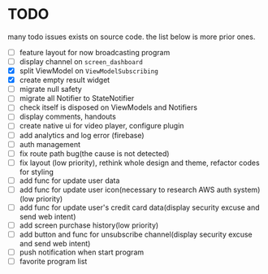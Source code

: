 # TODO

many todo issues exists on source code.
the list below is more prior ones.

- [ ] feature layout for now broadcasting program
- [ ] display channel on `screen_dashboard`
- [x] split ViewModel on `ViewModelSubscribing`
- [x] create empty result widget
- [ ] migrate null safety
- [ ] migrate all Notifier to StateNotifier
- [ ] check itself is disposed on ViewModels and Notifiers
- [ ] display comments, handouts
- [ ] create native ui for video player, configure plugin  
- [ ] add analytics and log error (firebase)
- [ ] auth management
- [ ] fix route path bug(the cause is not detected)
- [ ] fix layout (low priority), rethink whole design and theme, refactor codes for styling
- [ ] add func for update user data
- [ ] add func for update user icon(necessary to research AWS auth system)(low priority)
- [ ] add func for update user's credit card data(display security excuse and send web intent)
- [ ] add screen purchase history(low priority)
- [ ] add button and func for unsubscribe channel(display security excuse and send web intent)
- [ ] push notification when start program
- [ ] favorite program list
